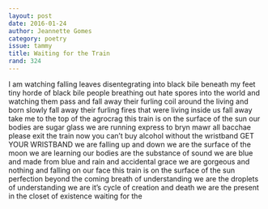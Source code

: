 ```yaml
---
layout: post 
date: 2016-01-24
author: Jeannette Gomes
category: poetry
issue: tammy
title: Waiting for the Train
rand: 324
---
```

I am watching falling leaves disentegrating into black bile beneath my feet  tiny horde of black bile people breathing out hate spores  into the world and watching them pass and fall away  their furling coil around the living and born slowly fall away  their furling fires that were living inside us fall away  take me to the top of the agrocrag  this train is on the surface of the sun  our bodies are sugar glass  we are running express to bryn mawr  all bacchae please exit the train now  you can’t buy alcohol without the wristband  GET YOUR WRISTBAND  we are falling up and down  we are the surface of the moon  we are learning our bodies are the substance of sound  we are blue and made from blue and rain and accidental grace  we are gorgeous and nothing and falling on our face  this train is on the surface of the sun  perfection beyond the coming breath of understanding  we are the droplets of understanding  we are it’s cycle of creation and death  we are the present in the closet of existence  waiting for the